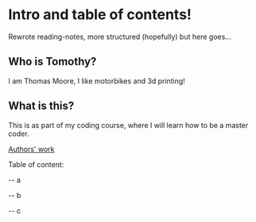 # Intro and table of contents!
Rewrote reading-notes, more structured (hopefully) but here goes...

## Who is Tomothy?

I am Thomas Moore, I like motorbikes and 3d printing! 

## What is this?

This is as part of my coding course, where I will learn how to be a master coder.


[Authors' work](https://github.com/Rookie2556)

Table of content:

-- a 

-- b 

-- c
